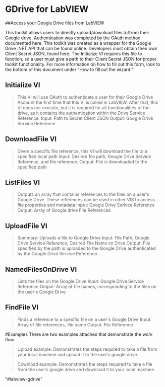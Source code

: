 # GDrive for LabVIEW
##Access your Google Drive files from LabVIEW

This toolkit allows users to directly upload/download files to/from their Google drive. Authentication was completed by the OAuth method documented here.  This toolkit was created as a wrapper for the Google Drive .NET API that can be found online. Developers must obtain their own Client Secret JSON, found here. The Initialize VI requires this file to function, so a user must give a path to their Client Secret JSON for proper toolkit functionality. For more information on how to fill out this form, look to the bottom of this document under “How to fill out the wizard.”

## Initialize VI
> This VI will use OAuth to authenticate a user for their Google Drive Account the first time that this VI is called in LabVIEW. After that, this VI does not execute, but it is required for all functionalities of the drive, as it contains the authentication within the Drive Service Reference. 
> Input: Path to Secret Client JSON
> Output: Google Drive Service Reference

## DownloadFile VI
> Given a specific file reference, this VI will download the file to a specified local path
> Input: Desired file path, Google Drive Service Reference, and file reference. 
> Output: File is downloaded to the specified path

## ListFiles VI
> Outputs an array that contains references to the files on a user's Google Drive. These references can be used in other VIS to access file properties and metadata
> Input: Google Drive Serivce Reference
> Output: Array of Google drive File References

## UploadFile VI
> Summary: Uploads a file to Google Drive
> Input: File Path, Google Drive Service Reference, Desired File Name on Drive
> Output: File specified by the path is uploaded to the Google Drive authenticated by the Google Drive Service Reference.

## NamedFilesOnDrive VI
> Lists the files on the Google Drive
> Input: Google Drive Service Reference
> Output: Array of file names, corresponding to the files on the user's Google Drive

## FindFile VI
> Finds a reference to a specific file on a user's Google Drive
> Input: Array of file references, file name
> Output: File Reference

#Examples
There are two examples attached that demonstrate the work flow. 
> Upload example: Demonstrates the steps required to take a file from your local machine and upload it to the user’s google drive.

> Download example: Demonstrates the steps required to take a file from the user’s google drive and download it to your local machine. 

"#labview-gdrive" 
